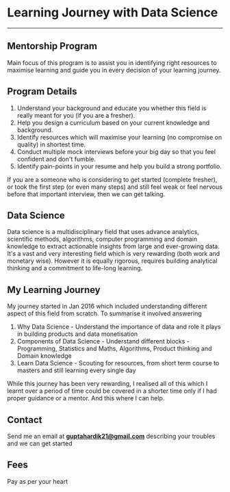 # Learning Journey with Data Science
---
## Mentorship Program

Main focus of this program is to assist you in identifying right resources to maximise learning and guide you in every decision of your learning journey. 

## Program Details

1. Understand your background and educate you whether this field is really meant for you (if you are a fresher).
2. Help you design a curriculum based on your current knowledge and background.
3. Identify resources which will maximise your learning (no compromise on quality) in shortest time.
4. Conduct multiple mock interviews before your big day so that you feel confident and don't fumble. 
5. Identify pain-points in your resume and help you build a strong portfolio.

If you are a someone who is considering to get started (complete fresher), or took the first step (or even many steps) and still feel weak or feel nervous before that important interview, then we can get talking.


## Data Science
Data science is a multidisciplinary field that uses advance analytics, scientific methods, algorithms, computer programming and domain knowledge to extract actionable insights from large and ever-growing data. It's a vast and very interesting field which is very rewarding (both work and monetary wise). However it is equally rigorous, requires building analytical thinking and a commitment to life-long learning.  

## My Learning Journey
My journey started in Jan 2016 which included understanding different aspect of this field from scratch. To summarise it involved answering

1. Why Data Science - Understand the importance of data and role it plays in building products and data monetisation
2. Components of Data Science - Understand different blocks - Programming, Statistics and Maths, Algorithms, Product thinking and Domain knowledge
3. Learn Data Science - Scouting for resources, from short term course to masters and still learning every single day

While this journey has been very rewarding, I realised all of this which I learnt over a period of time could be covered in a shorter time only if I had proper guidance or a mentor. And this where I can help. 


## Contact
Send me an email at **guptahardik21@gmail.com** describing your troubles and we can get started

## Fees
Pay as per your heart

